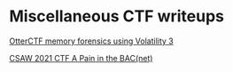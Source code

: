 # Miscellaneous CTF writeups

[OtterCTF memory forensics using Volatility 3](OtterCTF_vol3.md)

[CSAW 2021 CTF A Pain in the BAC(net)](Pain_in_Bacnet.md)
